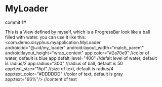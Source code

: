 # MyLoader
commit 1#

This is a View defined by myself, which is a ProgressBar look like a ball filled with water. 
you can use it like this:
<com.demo.sisyphus.myapplication.MyLoader
        android:id="@+id/my_loader"
        android:layout_width="match_parent"
        android:layout_height="wrap_content"
        app:color="#2a70e9" //color of water, default is blue
        app:defalt_level="400" //defalt level of water, default is radius/2
        app:radius="300" //radius of ball, default is 50
        app:text_size="15pt" //size of text, default is radius/4
        app:text_color="#DDDDDD" //color of text, default is gray
        app:text="66%"/> //content of text

